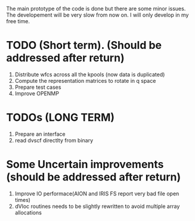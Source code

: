 The main prototype of the code is done but there are some minor issues. 
The developement will be very slow from now on. I will only develop in 
my free time.

# TODO (Short term). (Should be addressed after return)
1) Distribute wfcs across all the kpools (now data is duplicated)
2) Compute the representation matrices to rotate in q space
3) Prepare test cases
4) Improve OPENMP

# TODOs (LONG TERM)
1) Prepare an interface 
2) read dvscf directlty from binary


# Some Uncertain improvements (should be addressed after return)
1) Improve IO performace(AION and IRIS FS report very bad file open times)
2) dVloc routines needs to be slightly rewritten to avoid multiple array allocations



